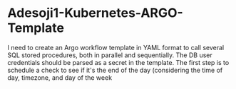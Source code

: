 # Adesoji1-Kubernetes-ARGO-Template
I need to create an Argo workflow template in YAML format to call several SQL stored procedures, both in parallel and sequentially. The DB user credentials should be parsed as a secret in the template. The first step is to schedule a check to see if it's the end of the day (considering the time of day, timezone, and day of the week
